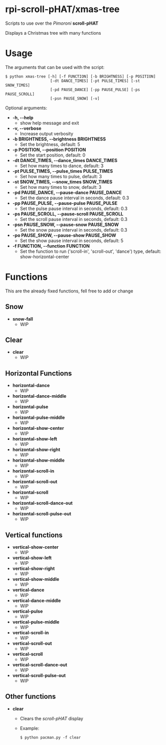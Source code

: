rpi-scroll-pHAT/xmas-tree
===============
Scripts to use over the *Pimoroni* **scroll-pHAT**

Displays a Christmas tree with many functions


# Usage
The arguments that can be used with the script:

```
$ python xmas-tree [-h] [-f FUNCTION] [-b BRIGHTNESS] [-p POSITION]
                    [-dt DANCE_TIMES] [-pt PULSE_TIMES] [-st SNOW_TIMES]
                    [-pd PAUSE_DANCE] [-pp PAUSE_PULSE] [-ps PAUSE_SCROLL]
                    [-psn PAUSE_SNOW] [-v]
```

Optional arguments:

* **-h, --help**
  * show help message and exit
* **-v, --verbose**
  * Increase output verbosity
* **-b BRIGHTNESS, --brightness BRIGHTNESS**
  * Set the brightness, default: 5
* **-p POSITION, --position POSITION**
  * Set the start position, default: 0
* **-dt DANCE\_TIMES, --dance_times DANCE\_TIMES**
  * Set how many times to dance, default: 3
* **-pt PULSE\_TIMES, --pulse_times PULSE\_TIMES**
  * Set how many times to pulse, default: 3
* **-st SNOW\_TIMES, --snow_times SNOW\_TIMES**
  * Set how many times to snow, default: 3
* **-pd PAUSE\_DANCE, --pause-dance PAUSE\_DANCE**
  * Set the dance pause interval in seconds, default: 0.3
* **-pp PAUSE\_PULSE, --pause-pulse PAUSE\_PULSE**
  * Set the pulse pause interval in seconds, default: 0.3
* **-ps PAUSE\_SCROLL, --pause-scroll PAUSE\_SCROLL**
  * Set the scroll pause interval in seconds, default: 0.3
* **-psn PAUSE\_SNOW, --pause-snow PAUSE\_SNOW**
  * Set the snow pause interval in seconds, default: 0.3
* **-po PAUSE\_SHOW, --pause-show PAUSE\_SHOW**
  * Set the show pause interval in seconds, default: 5
* **-f FUNCTION, --function FUNCTION**
  * Set the function to run ('scroll-in', 'scroll-out', 'dance') type, default: show-horizontal-center

# Functions
This are the already fixed functions, fell free to add or change

## Snow
* **snow-fall**
  * WIP

## Clear
* **clear**
  * WIP

## Horizontal Functions
* **horizontal-dance**
  * WIP
* **horizontal-dance-middle**
  * WIP
* **horizontal-pulse**
  * WIP
* **horizontal-pulse-middle**
  * WIP
* **horizontal-show-center**
  * WIP
* **horizontal-show-left**
  * WIP
* **horizontal-show-right**
  * WIP
* **horizontal-show-middle**
  * WIP
* **horizontal-scroll-in**
  * WIP
* **horizontal-scroll-out**
  * WIP
* **horizontal-scroll**
  * WIP
* **horizontal-scroll-dance-out**
  * WIP
* **horizontal-scroll-pulse-out**
  * WIP

## Vertical functions


* **vertical-show-center**
  * WIP
* **vertical-show-left**
  * WIP
* **vertical-show-right**
  * WIP
* **vertical-show-middle**
  * WIP
* **vertical-dance**
  * WIP
* **vertical-dance-middle**
  * WIP
* **vertical-pulse**
  * WIP
* **vertical-pulse-middle**
  * WIP
* **vertical-scroll-in**
  * WIP
* **vertical-scroll-out**
  * WIP
* **vertical-scroll**
  * WIP
* **vertical-scroll-dance-out**
  * WIP
* **vertical-scroll-pulse-out**
  * WIP

## Other functions
* **clear**
  * Clears the *scroll-pHAT* display
  * Example:

    ```
    $ python pacman.py -f clear
    ```
